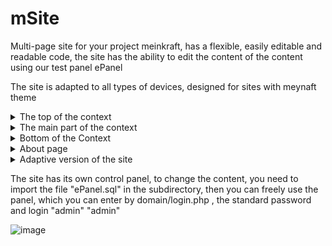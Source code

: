 # mSite
Multi-page site for your project meinkraft, has a flexible, easily editable and readable code, the site has the ability to edit the content of the content using our test panel ePanel

The site is adapted to all types of devices, designed for sites with meynaft theme

<details>
  <summary>The top of the context</summary>
  https://imgur.com/a/tJpVDiC
</details>

<details>
  <summary>The main part of the context</summary>
  <img src="https://github.com/arteffAA/mSite/assets/53447407/088b4a62-4e31-4770-b61f-aa87e3d640ed" alt="The main part of the context">

</details>

<details>
  <summary>Bottom of the Context</summary>
  <img src="https://github.com/arteffAA/mSite/assets/53447407/00e6069c-75b5-43d1-9dc6-df3c4c951d08" alt="Bottom of the Context">
</details>

<details>
  <summary>About page</summary>
  <img src="https://github.com/arteffAA/mSite/assets/53447407/07e35a2d-d0ed-4882-9a46-65d0f86e6926" alt="about page">
</details>


<details>
  <summary>Adaptive version of the site</summary>
  <img src="https://github.com/arteffAA/mSite/assets/53447407/71c67fb5-cc88-4654-8753-34aad40031d9" alt="Adaptive version of the site">
  <img src="https://github.com/arteffAA/mSite/assets/53447407/ca77d82d-a730-4834-b5c5-71e86dfab70e" alt="Adaptive version of the site">
  <img src="https://github.com/arteffAA/mSite/assets/53447407/82214c2a-0b41-4071-a7f5-63a469507616" alt="Adaptive version of the site">
  <img src="https://github.com/arteffAA/mSite/assets/53447407/030739a0-6a30-43a5-b346-fb092dec7d65" alt="Adaptive version about of the site">
</details>


The site has its own control panel, to change the content, you need to import the file "ePanel.sql" in the subdirectory, then you can freely use the panel, which you can enter by domain/login.php , the standard password and login "admin" "admin"

![image](https://github.com/arteffAA/mSite/assets/53447407/9d6c0d23-49ff-44ce-a27a-7f3cbf09eca6)

